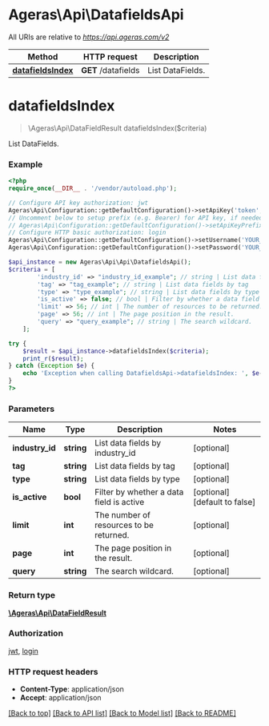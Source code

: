 # Ageras\Api\DatafieldsApi

All URIs are relative to *https://api.ageras.com/v2*

Method | HTTP request | Description
------------- | ------------- | -------------
[**datafieldsIndex**](DatafieldsApi.md#datafieldsIndex) | **GET** /datafields | List DataFields.


# **datafieldsIndex**
> \Ageras\Api\DataFieldResult datafieldsIndex($criteria)

List DataFields.

### Example
```php
<?php
require_once(__DIR__ . '/vendor/autoload.php');

// Configure API key authorization: jwt
Ageras\Api\Configuration::getDefaultConfiguration()->setApiKey('token', 'YOUR_API_KEY');
// Uncomment below to setup prefix (e.g. Bearer) for API key, if needed
// Ageras\Api\Configuration::getDefaultConfiguration()->setApiKeyPrefix('token', 'Bearer');
// Configure HTTP basic authorization: login
Ageras\Api\Configuration::getDefaultConfiguration()->setUsername('YOUR_USERNAME');
Ageras\Api\Configuration::getDefaultConfiguration()->setPassword('YOUR_PASSWORD');

$api_instance = new Ageras\Api\Api\DatafieldsApi();
$criteria = [
        'industry_id' => "industry_id_example"; // string | List data fields by industry_id
        'tag' => "tag_example"; // string | List data fields by tag
        'type' => "type_example"; // string | List data fields by type
        'is_active' => false; // bool | Filter by whether a data field is active
        'limit' => 56; // int | The number of resources to be returned.
        'page' => 56; // int | The page position in the result.
        'query' => "query_example"; // string | The search wildcard.
    ];

try {
    $result = $api_instance->datafieldsIndex($criteria);
    print_r($result);
} catch (Exception $e) {
    echo 'Exception when calling DatafieldsApi->datafieldsIndex: ', $e->getMessage(), PHP_EOL;
}
?>
```

### Parameters

Name | Type | Description  | Notes
------------- | ------------- | ------------- | -------------
 **industry_id** | **string**| List data fields by industry_id | [optional]
 **tag** | **string**| List data fields by tag | [optional]
 **type** | **string**| List data fields by type | [optional]
 **is_active** | **bool**| Filter by whether a data field is active | [optional] [default to false]
 **limit** | **int**| The number of resources to be returned. | [optional]
 **page** | **int**| The page position in the result. | [optional]
 **query** | **string**| The search wildcard. | [optional]

### Return type

[**\Ageras\Api\DataFieldResult**](../Model/DataFieldResult.md)

### Authorization

[jwt](../../README.md#jwt), [login](../../README.md#login)

### HTTP request headers

 - **Content-Type**: application/json
 - **Accept**: application/json

[[Back to top]](#) [[Back to API list]](../../README.md#documentation-for-api-endpoints) [[Back to Model list]](../../README.md#documentation-for-models) [[Back to README]](../../README.md)

